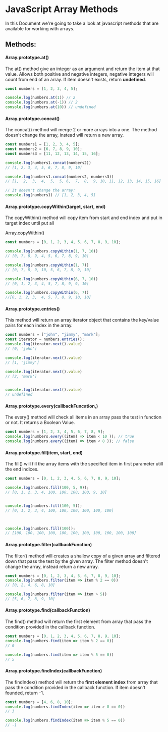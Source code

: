 # JavaScript Array Methods

In this Document we're going to take a look at javascript methods that are available for working with arrays.

## Methods:

#### Array.prototype.at()

The at() method give an integer as an argument and return the item at that value. Allows both positive and negative integers, negative integers will count from end of an array. If item doesn't exists, return **undefined**.

```javascript
const numbers = [1, 2, 3, 4, 5];

console.log(numbers.at(1)) // 2
console.log(numbers.at(-1)) // 2
console.log(numbers.at(10)) // undefined
```

#### Array.prototype.concat()

The concat() method will merge 2 or more arrays into a one.
The method doesn't change the array, instead will return a new array.

```javascript
const numbers1 = [1, 2, 3, 4, 5];
const numbers2 = [6, 7, 8, 9, 10];
const numbers3 = [11, 12, 13, 14, 15, 16];

console.log(numbers1.concat(numbers2))
// [1, 2, 3, 4, 5, 6, 7, 8, 9, 10]

console.log(numbers1.concat(numbers2, numbers3)) 
// [1,  2,  3,  4,  5,  5, 6,  7,  8,  9, 10, 11, 12, 13, 14, 15, 16]

// It doesn't change the array:
console.log(numbers1) // [1, 2, 3, 4, 5]
```

#### Array.prototype.copyWithin(target, start, end)

The copyWithin() method will copy item from start and end index and put in target index until put all 

[Array.copyWithin()](https://developer.mozilla.org/en-US/docs/Web/JavaScript/Reference/Global_Objects/Array/copyWithin)

```javascript
const numbers = [0, 1, 2, 3, 4, 5, 6, 7, 8, 9, 10];

console.log(numbers.copyWithin(1, 7, 10))
// [0, 7, 8, 9, 4, 5, 6, 7, 8, 9, 10]

console.log(numbers.copyWithin(1, 7))
// [0, 7, 8, 9, 10, 5, 6, 7, 8, 9, 10]

console.log(numbers.copyWithin(6, 7, 10))
// [0, 1, 2, 3, 4, 5, 7, 8, 9, 9, 10]

console.log(numbers.copyWithin(6, 7))
//[0, 1, 2, 3,  4, 5, 7, 8, 9, 10, 10]
```

#### Array.prototype.entries()

This method will return an array iterator object that contains the key/value pairs for each index in the array.

```javascript
const numbers = ["john", "jimmy", "mark"];
const iterator = numbers.entries();
console.log(iterator.next().value)
// [0, 'john']

console.log(iterator.next().value)
// [1, 'jimmy']

console.log(iterator.next().value)
// [2, 'mark']


console.log(iterator.next().value)
// undefined
```

#### Array.prototype.every(callbackFuncation,)

The every() method will check all items in an array pass the test in function or not. It returns a Boolean Value.

```javascript
const numbers = [1, 2, 3, 4, 5, 6, 7, 8, 9];
console.log(numbers.every((item) => item < 10 )); // true
console.log(numbers.every((item) => item < 8 )); // false
```

#### Array.prototype.fill(item, start, end)

The fill() will fill the array items with the specified item in first parameter utill the end indices.


```javascript
const numbers = [0, 1, 2, 3, 4, 5, 6, 7, 8, 9, 10];

console.log(numbers.fill(100, 5, 9));
// [0, 1, 2, 3, 4, 100, 100, 100, 100, 9, 10]


console.log(numbers.fill(100, 5));
// [0, 1, 2, 3, 4, 100, 100, 100, 100, 100, 100]



console.log(numbers.fill(100));
// [100, 100, 100, 100, 100, 100, 100, 100, 100, 100, 100]
```

#### Array.prototype.filter(callbackFunction)

The filter() method will creates a shallow copy of a given array and filtered down that pass the test by the given array. The filter method doesn't change the array, instead return a new array.

```javascript
const numbers = [0, 1, 2, 3, 4, 5, 6, 7, 8, 9, 10];
console.log(numbers.filter(item => item % 2 == 0))
// [0, 2, 4, 6, 8, 10]

console.log(numbers.filter(item => item > 5))
// [5, 6, 7, 8, 9, 10]
```

#### Array.prototype.find(callbackFunction)

The find() method will return the first element from array that pass the condition provided in the callback function.

```javascript
const numbers = [0, 1, 2, 3, 4, 5, 6, 7, 8, 9, 10];
console.log(numbers.find(item => item % 2 == 0))
// 0

console.log(numbers.find(item => item % 5 == 0))
// 5
```

#### Array.prototype.findIndex(callbackFunction)

The findIndex() method will return the **first element index** from array that pass the condition provided in the callback function. If item doesn't founded, return -1.

```javascript
const numbers = [4, 6, 8, 10];
console.log(numbers.findIndex(item => item > 8 == 0))
// 3

console.log(numbers.findIndex(item => item % 5 == 0))
// -1
```

